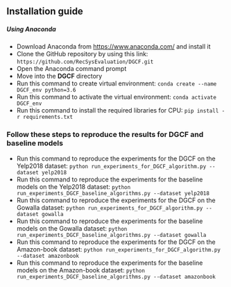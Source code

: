 <!DOCTYPE html>
<html>
<head>

</head>
<body>
<h2>Installation guide</h2>  

<h5>Using Anaconda</h5>
  <ul>
    <li>Download Anaconda from <a href="https://www.anaconda.com/">https://www.anaconda.com/</a> and install it</li>
    <li>Clone the GitHub repository by using this link: <code>https://github.com/RecSysEvaluation/DGCF.git</code></li>
    <li>Open the Anaconda command prompt</li>
    <li>Move into the <b>DGCF</b> directory</li>
    <li>Run this command to create virtual environment: <code>conda create --name DGCF_env python=3.6</code></li>
    <li>Run this command to activate the virtual environment: <code>conda activate DGCF_env</code></li>
    <li>Run this command to install the required libraries for CPU: <code>pip install -r requirements.txt</code></li>
  </ul>
</p>

<h3>Follow these steps to reproduce the results for DGCF and baseline models</h3>

<ul>
<li>Run this command to reproduce the experiments for the DGCF on the Yelp2018 dataset: <code>python run_experiments_for_DGCF_algorithm.py --dataset yelp2018</code>  </li>

<li>Run this command to reproduce the experiments for the baseline models on the Yelp2018 dataset: <code>python run_experiments_DGCF_baseline_algorithms.py --dataset yelp2018</code>  </li>

<li>Run this command to reproduce the experiments for the DGCF on the Gowalla dataset: <code>python run_experiments_for_DGCF_algorithm.py --dataset gowalla</code>  </li>

<li>Run this command to reproduce the experiments for the baseline models on the Gowalla dataset: <code>python run_experiments_DGCF_baseline_algorithms.py --dataset gowalla</code>  </li>

<li>Run this command to reproduce the experiments for the DGCF on the Amazon-book dataset: <code>python run_experiments_for_DGCF_algorithm.py --dataset amazonbook</code>  </li>

<li>Run this command to reproduce the experiments for the baseline models on the Amazon-book dataset: <code>python run_experiments_DGCF_baseline_algorithms.py --dataset amazonbook</code>  </li>




</body>
</html>  

